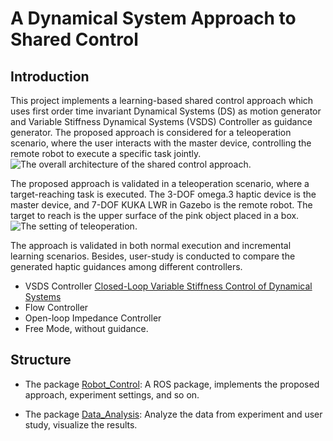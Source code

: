 # A Dynamical System Approach to Shared Control

## Introduction

This project implements a learning-based shared control approach which uses first order time invariant Dynamical Systems (DS) as motion generator and Variable Stiffness Dynamical Systems (VSDS) Controller as guidance generator. The proposed approach is considered for a teleoperation scenario, where the user interacts with the master device, controlling the remote robot to execute a specific task jointly. ![The overall architecture of the shared control approach](https://github.com/xhtsansiro/Shared_Control/blob/main/pics/Architecture_VSDS.png).

The proposed approach is validated in a teleoperation scenario, where a target-reaching task is executed. The 3-DOF omega.3 haptic device is the master device, and 7-DOF KUKA LWR in Gazebo is the remote robot. The target to reach is the upper surface of the pink object placed in a box. ![The setting of teleoperation](https://github.com/xhtsansiro/Shared_Control/blob/main/pics/teleoperation.png).

The approach is validated in both normal execution and incremental learning scenarios. Besides, user-study is conducted to compare the generated haptic guidances among different controllers. 
* VSDS Controller [Closed-Loop Variable Stiffness Control of Dynamical Systems](https://ieeexplore.ieee.org/document/9555795)
* Flow Controller 
* Open-loop Impedance Controller 
* Free Mode, without guidance.

## Structure

* The package [Robot_Control](Robot_Control/): A ROS package, implements the proposed approach, experiment settings, and so on.

* The package [Data_Analysis](Data_Analysis/): Analyze the data from experiment and user study, visualize the results.



